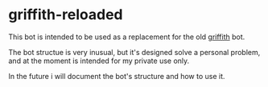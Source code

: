 # griffith-reloaded

This bot is intended to be used as a replacement for the old [griffith](https://github.com/Verzach3/fokin-bot-rewrite) bot.

The bot structue is very inusual, but it's designed solve a personal problem, and at the moment is intended for my private use only.

In the future i will document the bot's structure and how to use it.
